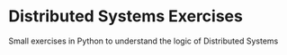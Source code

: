 # Distributed Systems Exercises

Small exercises in Python to understand the logic of Distributed Systems
